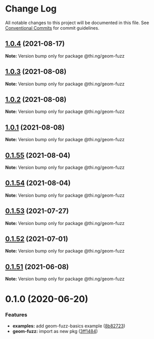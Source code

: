 # Change Log

All notable changes to this project will be documented in this file.
See [Conventional Commits](https://conventionalcommits.org) for commit guidelines.

## [1.0.4](https://github.com/thi-ng/umbrella/compare/@thi.ng/geom-fuzz@1.0.3...@thi.ng/geom-fuzz@1.0.4) (2021-08-17)

**Note:** Version bump only for package @thi.ng/geom-fuzz





## [1.0.3](https://github.com/thi-ng/umbrella/compare/@thi.ng/geom-fuzz@1.0.2...@thi.ng/geom-fuzz@1.0.3) (2021-08-08)

**Note:** Version bump only for package @thi.ng/geom-fuzz





## [1.0.2](https://github.com/thi-ng/umbrella/compare/@thi.ng/geom-fuzz@1.0.1...@thi.ng/geom-fuzz@1.0.2) (2021-08-08)

**Note:** Version bump only for package @thi.ng/geom-fuzz





## [1.0.1](https://github.com/thi-ng/umbrella/compare/@thi.ng/geom-fuzz@0.1.55...@thi.ng/geom-fuzz@1.0.1) (2021-08-08)

**Note:** Version bump only for package @thi.ng/geom-fuzz





## [0.1.55](https://github.com/thi-ng/umbrella/compare/@thi.ng/geom-fuzz@0.1.54...@thi.ng/geom-fuzz@0.1.55) (2021-08-04)

**Note:** Version bump only for package @thi.ng/geom-fuzz





## [0.1.54](https://github.com/thi-ng/umbrella/compare/@thi.ng/geom-fuzz@0.1.53...@thi.ng/geom-fuzz@0.1.54) (2021-08-04)

**Note:** Version bump only for package @thi.ng/geom-fuzz





## [0.1.53](https://github.com/thi-ng/umbrella/compare/@thi.ng/geom-fuzz@0.1.52...@thi.ng/geom-fuzz@0.1.53) (2021-07-27)

**Note:** Version bump only for package @thi.ng/geom-fuzz





## [0.1.52](https://github.com/thi-ng/umbrella/compare/@thi.ng/geom-fuzz@0.1.51...@thi.ng/geom-fuzz@0.1.52) (2021-07-01)

**Note:** Version bump only for package @thi.ng/geom-fuzz





## [0.1.51](https://github.com/thi-ng/umbrella/compare/@thi.ng/geom-fuzz@0.1.50...@thi.ng/geom-fuzz@0.1.51) (2021-06-08)

**Note:** Version bump only for package @thi.ng/geom-fuzz





# 0.1.0 (2020-06-20)


### Features

* **examples:** add geom-fuzz-basics example ([8b82723](https://github.com/thi-ng/umbrella/commit/8b82723c3708c78d5a67376036b661baec8e4ce0))
* **geom-fuzz:** import as new pkg ([3ff1484](https://github.com/thi-ng/umbrella/commit/3ff14848f277bd9dc7b2a009aa0a98d6e1d3df6c))
